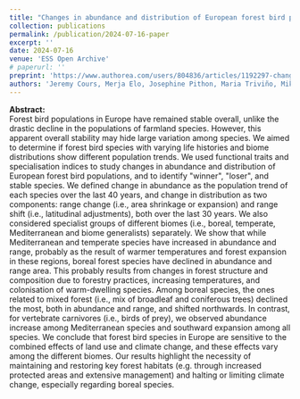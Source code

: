 ```yaml
---
title: "Changes in abundance and distribution of European forest bird populations depend on biome, ecological specialisation and traits"
collection: publications
permalink: /publication/2024-07-16-paper
excerpt: ''
date: 2024-07-16
venue: 'ESS Open Archive'
# paperurl: ''
preprint: 'https://www.authorea.com/users/804836/articles/1192297-changes-in-abundance-and-distribution-of-european-forest-bird-populations-depend-on-biome-ecological-specialisation-and-traits'
authors: 'Jeremy Cours, Merja Elo, Josephine Pithon, Maria Triviño, Mikko Mönkkönen, Jonas Hagge, Aleksi Lehikoinen & Rémi Duflot'
---
```


**Abstract:**\
Forest bird populations in Europe have remained stable overall, unlike the drastic decline in the populations of farmland species. However, this apparent overall stability may hide large variation among species. We aimed to determine if forest bird species with varying life histories and biome distributions show different population trends. We used functional traits and specialisation indices to study changes in abundance and distribution of European forest bird populations, and to identify "winner", "loser", and stable species. We defined change in abundance as the population trend of each species over the last 40 years, and change in distribution as two components: range change (i.e., area shrinkage or expansion) and range shift (i.e., latitudinal adjustments), both over the last 30 years. We also considered specialist groups of different biomes (i.e., boreal, temperate, Mediterranean and biome generalists) separately. We show that while Mediterranean and temperate species have increased in abundance and range, probably as the result of warmer temperatures and forest expansion in these regions, boreal forest species have declined in abundance and range area. This probably results from changes in forest structure and composition due to forestry practices, increasing temperatures, and colonisation of warm-dwelling species. Among boreal species, the ones related to mixed forest (i.e., mix of broadleaf and coniferous trees) declined the most, both in abundance and range, and shifted northwards. In contrast, for vertebrate carnivores (i.e., birds of prey), we observed abundance increase among Mediterranean species and southward expansion among all species. We conclude that forest bird species in Europe are sensitive to the combined effects of land use and climate change, and these effects vary among the different biomes. Our results highlight the necessity of maintaining and restoring key forest habitats (e.g. through increased protected areas and extensive management) and halting or limiting climate change, especially regarding boreal species.